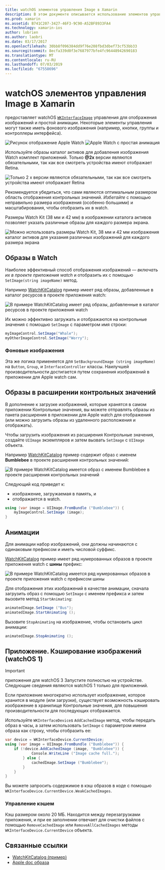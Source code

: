```yaml
---
title: watchOS элементов управления Image в Xamarin
description: В этом документе описывается использование элементов управления image в приложении watchOS, созданных с помощью Xamarin. В нем описывается элемент WKInterfaceImage setimage-метод, добавление изображений к расширение просмотра, анимации и многое другое.
ms.prod: xamarin
ms.assetid: B741C207-3427-46F3-9C90-A52BF8933FA4
ms.technology: xamarin-ios
author: lobrien
ms.author: laobri
ms.date: 03/17/2017
ms.openlocfilehash: 30bb8f096384dd9f76e208fbd3dbef73cf53bb33
ms.sourcegitcommit: 8ecfa339d0f3e7687977bfe4fc96448942690183
ms.translationtype: MT
ms.contentlocale: ru-RU
ms.lasthandoff: 07/03/2019
ms.locfileid: "67558696"
---
```

# <a name="watchos-image-controls-in-xamarin"></a>watchOS элементов управления Image в Xamarin

предоставляет watchOS [`WKInterfaceImage`](xref:WatchKit.WKInterfaceImage) управления для отображения изображений и простой анимации. Некоторые элементы управления могут также иметь фонового изображения (например, кнопки, группы и контроллеры интерфейса).

![](image-images/image-walkway.png "Рисунок отображение Apple Watch") ![](image-images/image-animation.png "Apple Watch с простая анимация")
<!-- watch image courtesy of http://infinitapps.com/bezel/ -->

Используйте образы каталог активов для добавления изображения Watch комплект приложений.
Только **@2x** версии являются обязательными, так как все смотреть устройства имеют отображает Retina.

![](image-images/asset-universal-sml.png "Только 2 x версии являются обязательными, так как все смотреть устройства имеют отображает Retina")

Рекомендуется убедиться, что сами являются оптимальным размером область отображения контрольных значений. *Избегайте* с помощью неправильно размера изображения (особенно большими) и масштабирования, чтобы отобразить их в watch.

Размеры Watch Kit (38 мм и 42 мм) в изображении каталога активов позволяет указать различные образы для каждого размера экрана.

![](image-images/asset-watch-sml.png "Можно использовать размеры Watch Kit, 38 мм и 42 мм изображения каталог активов для указания различных изображений для каждого размера экрана")


## <a name="images-on-the-watch"></a>Образы в Watch

Наиболее эффективный способ отображения изображений — *включать их в проекте приложения watch* и отобразить их с помощью `SetImage(string imageName)` метод.

Например [WatchKitCatalog](https://developer.xamarin.com/samples/WatchKitCatalog/) пример имеет ряд образы, добавленные в каталог ресурсов в проекте приложения watch:

![](image-images/asset-whale-sml.png "В примере WatchKitCatalog имеет ряд образы, добавленные в каталог ресурсов в проекте приложения watch")

Их можно эффективно загружать и отображаются на контрольные значения с помощью `SetImage` с параметром имя строки:

```csharp
myImageControl.SetImage("Whale");
myOtherImageControl.SetImage("Worry");
```

### <a name="background-images"></a>Фоновые изображения

Эта же логика применяется для `SetBackgroundImage (string imageName)` на `Button`, `Group`, и `InterfaceController` классы. Наилучшей производительности достигается путем сохранения изображений в приложении для Apple watch сам.


## <a name="images-in-the-watch-extension"></a>Образы в расширении контрольных значений

В дополнение к загрузке изображений, которые хранятся в самом приложении Контрольные значения, вы можете отправлять образы из пакета расширения в приложении для Apple watch для отображения (или можно загрузить образы из удаленного расположения и отображать).

Чтобы загрузить изображения из расширения Контрольные значения, создайте `UIImage` экземпляров и затем вызвать `SetImage` с `UIImage` объекта.

Например [WatchKitCatalog](https://developer.xamarin.com/samples/monotouch/watchOS/WatchKitCatalog/) пример содержит образ с именем **Bumblebee** в проекте расширения контрольных значений:

![](image-images/asset-bumblebee-sml.png "В примере WatchKitCatalog имеется образ с именем Bumblebee в проекте расширения контрольных значений")

Следующий код приведет к:

- изображение, загружаемая в память, и
- отображается в watch.

```csharp
using (var image = UIImage.FromBundle ("Bumblebee")) {
    myImageControl.SetImage (image);
}
```


## <a name="animations"></a>Анимации

Для анимации набор изображений, они должны начинаются с одинаковым префиксом и иметь числовой суффикс.

[WatchKitCatalog](https://developer.xamarin.com/samples/monotouch/watchOS/WatchKitCatalog/) пример имеет ряд нумерованных образов в проекте приложения watch с **шины** префикс:

![](image-images/asset-bus-animation-sml.png "В примере WatchKitCatalog имеется ряд нумерованных образов в проекте приложения watch с префиксом шины")

Для отображения этих изображений в качестве анимации, сначала загрузить образ с помощью `SetImage` с именем префикса и затем вызовите метод `StartAnimating`:

```csharp
animatedImage.SetImage ("Bus");
animatedImage.StartAnimating ();
```

Вызовите `StopAnimating` на изображение, чтобы остановить цикл анимации:

```csharp
animatedImage.StopAnimating ();
```


<a name="cache" />

## <a name="appendix-caching-images-watchos-1"></a>Приложение. Кэширование изображений (watchOS 1)

> [!IMPORTANT]
> приложения для watchOS 3 Запустите полностью на устройстве. Следующие сведения являются watchOS 1 только для приложений.

Если приложение многократно использует изображение, которое хранится в модуле (или загрузки), существует возможность кэшировать изображение в хранилище Контрольные значения, для повышения производительности для последующих отображается.

Используйте `WKInterfaceDevice`s `AddCachedImage` метод, чтобы передать образ в часы, а затем использовать `SetImage` с параметром имени образа как строку, чтобы отобразить ее:

```csharp
var device = WKInterfaceDevice.CurrentDevice;
using (var image = UIImage.FromBundle ("Bumblebee")) {
    if (!device.AddCachedImage (image, "Bumblebee")) {
            Console.WriteLine ("Image cache full.");
        } else {
            cachedImage.SetImage ("Bumblebee");
        }
    }
}
```

Вы можете запросить содержимое в кэш образов в коде с помощью `WKInterfaceDevice.CurrentDevice.WeakCachedImages`.


### <a name="managing-the-cache"></a>Управление кэшем

Кэш размером около 20 МБ. Находится между перезагрузками приложения, и при ее заполнении отвечает для очистки файлов с помощью `RemoveCachedImage` или `RemoveAllCachedImages` методы `WKInterfaceDevice.CurrentDevice` объекта.



## <a name="related-links"></a>Связанные ссылки

- [WatchKitCatalog (пример)](https://developer.xamarin.com/samples/monotouch/watchOS/WatchKitCatalog/)
- [Apple doc образа](https://developer.apple.com/documentation/watchkit/wkinterfaceimage)
